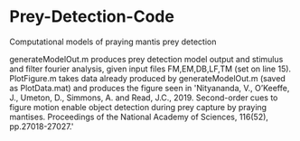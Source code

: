 # Prey-Detection-Code
Computational models of praying mantis prey detection

generateModelOut.m produces prey detection model output and stimulus and filter fourier analysis, given input files FM,EM,DB,LF,TM (set on line 15).
PlotFigure.m  takes data already produced by generateModelOut.m (saved as PlotData.mat) and produces the figure seen in 'Nityananda, V., O’Keeffe, J., Umeton, D., Simmons, A. and Read, J.C., 2019. Second-order cues to figure motion enable object detection during prey capture by praying mantises. Proceedings of the National Academy of Sciences, 116(52), pp.27018-27027.'
